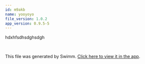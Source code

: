 ```yaml
---
id: m9akb
name: yooyoyo
file_version: 1.0.2
app_version: 0.9.5-5
---
```


hdxhfsdhsdghsdgh

<br/>

This file was generated by Swimm. [Click here to view it in the app](https://swimm-web-app.web.app/repos/Z2l0aHViJTNBJTNBVG9tSGFua3MlM0ElM0Fqam9vbm4x/docs/m9akb).